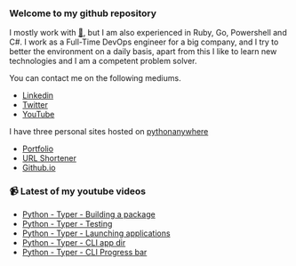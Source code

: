 ### Welcome to my github repository

I mostly work with [:snake:](https://www.python.org/), but I am also experienced in Ruby, Go, Powershell and C#. I work as a Full-Time DevOps engineer for a big company, and I try to better the environment on a daily basis, apart from this I like to learn new technologies and I am a competent problem solver.

You can contact me on the following mediums.
- [Linkedin](https://www.linkedin.com/in/r3ap3rpy)
- [Twitter](https://twitter.com/r3ap3rpy)
- [YouTube](https://www.youtube.com/channel/UC1qkMXH8d2I9DDAtBSeEHqg)

I have three personal sites hosted on [pythonanywhere](https://www.pythonanywhere.com/)
- [Portfolio](http://r3ap3rpy.pythonanywhere.com/)
- [URL Shortener](http://shortenpy.pythonanywhere.com/)
- [Github.io](https://r3ap3rpy.github.io/)

### :video_camera: Latest of my youtube videos
<!-- YOUTUBE:START -->
- [Python - Typer - Building a package](https://www.youtube.com/watch?v=HQcHUCux3_Y)
- [Python - Typer - Testing](https://www.youtube.com/watch?v=thqfLfmCjVI)
- [Python - Typer - Launching applications](https://www.youtube.com/watch?v=V5OKAFiAW0c)
- [Python - Typer - CLI app dir](https://www.youtube.com/watch?v=y4B6gMsneNA)
- [Python - Typer - CLI Progress bar](https://www.youtube.com/watch?v=yJvchu56Fws)
<!-- YOUTUBE:END -->

